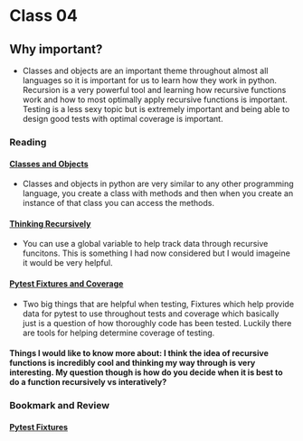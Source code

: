 # Class 04

## Why important?
- Classes and objects are an important theme throughout almost all languages so it is important for us to learn how they work in python. Recursion is a very powerful tool and learning how recursive functions work and how to most optimally apply recursive functions is important. Testing is a less sexy topic but is extremely important and being able to design good tests with optimal coverage is important.

### Reading

#### [Classes and Objects](https://www.learnpython.org/en/Classes_and_Objects)
- Classes and objects in python are very similar to any other programming language, you create a class with methods and then when you create an instance of that class you can access the methods.
#### [Thinking Recursively](https://realpython.com/python-thinking-recursively/)
- You can use a global variable to help track data through recursive funcitons. This is something I had now considered but I would imageine it would be very helpful.
#### [Pytest Fixtures and Coverage](https://www.linuxjournal.com/content/python-testing-pytest-fixtures-and-coverage)
- Two big things that are helpful when testing, Fixtures which help provide data for pytest to use throughout tests and coverage which basically just is a question of how thoroughly code has been tested. Luckily there are tools for helping determine coverage of testing.

#### Things I would like to know more about: I think the idea of recursive functions is incredibly cool and thinking my way through is very interesting. My question though is how do you decide when it is best to do a function recursively vs interatively?

### Bookmark and Review
#### [Pytest Fixtures](https://docs.pytest.org/en/latest/fixture.html)